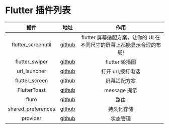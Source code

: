 # Flutter 插件列表

|        插件        |                                                   地址                                                    |                                 作用                                  |
| :----------------: | :-------------------------------------------------------------------------------------------------------: | :-------------------------------------------------------------------: |
| flutter_screenutil |             [github](https://github.com/OpenFlutter/flutter_screenutil "flutter_screenutil")              | flutter 屏幕适配方案，让你的 UI 在不同尺寸的屏幕上都能显示合理的布局! |
|   flutter_swiper   |                 [github](https://github.com/best-flutter/flutter_swiper "flutter_swiper")                 |                            flutter 轮播图                             |
|    url_launcher    |       [github](https://github.com/flutter/plugins/tree/master/packages/url_launcher "url_launcher")       |                           打开 url,拨打电话                           |
|   flutter_screen   |                [github](https://github.com/clovisnicolas/flutter_screen "flutter_screen")                 |                             屏幕适配方案                              |
|    FlutterToast    |                  [github](https://github.com/PonnamKarthik/FlutterToast "FlutterToast")                   |                             message 提示                              |
|       fluro        |                            [github](https://github.com/theyakka/fluro "fluro")                            |                                 路由                                  |
| shared_preferences | [github](https://github.com/flutter/plugins/tree/master/packages/shared_preferences "shared_preferences") |                              持久化存储                               |
|      provider      |                       [github](https://github.com/rrousselGit/provider "provider")                        |                               状态管理                                |

 <Vssue title="flutter-plugin" />
